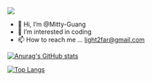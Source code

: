 <img src="https://img.shields.io/badge/Mitty-Guang-brightgreen"/>

- 👋 Hi, I’m @Mitty-Guang
- 👀 I’m interested in coding
- 📫 How to reach me ... light2far@gmail.com


[![Anurag's GitHub stats](https://github-readme-stats.vercel.app/api?username=Mitty-Guang)](https://github.com/anuraghazra/github-readme-stats)


[![Top Langs](https://github-readme-stats.vercel.app/api/top-langs/?username=anuraghazra&layout=compact)](https://github.com/anuraghazra/github-readme-stats)
<!---
Mitty-Guang/Mitty-Guang is a ✨ special ✨ repository because its `README.md` (this file) appears on your GitHub profile.
You can click the Preview link to take a look at your changes.
--->

